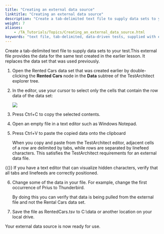 ```yaml
--- 
title: "Creating an external data source"
linktitle: "Creating an external data source"
description: "Create a tab-delimited text file to supply data sets to your test."
weight: 7
aliases: 
    - /TA_Tutorials/Topics/Creating_an_external_data_source.html
keywords: "text file, tab-delimited, data-driven tests, supplied with external data, supplied from text file, data sets, external data source, dynamically refilled, built-in actions, refill data set"
---
```


Create a tab-delimited text file to supply data sets to your test.This external file provides the data for the same test created in the earlier lesson. It replaces the data set that was used previously.

1.  Open the Rented Cars data set that was created earlier by double-clicking the **Rented Cars** node in the **Data** subtree of the TestArchitect explorer tree.

2.  In the editor, use your cursor to select only the cells that contain the row data of the data set:

    ![](/images/TA_Tutorials/Images/tut.Data_Sets.Rented_Cars_DS.data_selected.png)

3.  Press Ctrl+C to copy the selected contents.

4.  Open an empty file in a text editor such as Windows Notepad.

5.  Press Ctrl+V to paste the copied data onto the clipboard

    When you copy and paste from the TestArchitect editor, adjacent cells of a row are delimited by tabs, while rows are separated by linefeed characters. This satisfies the TestArchitect requirements for an external data file.

{{<note>}} If you have a text editor that can visualize hidden characters, verify that all tabs and linefeeds are correctly positioned.

6.  Change some of the data in your file. For example, change the first occurrence of Prius to Thunderbird.

    By doing this you can verify that data is being pulled from the external file and not the Rental Cars data set.

7.  Save the file as RentedCars.tsv to C:\\data or another location on your local drive.


Your external data source is now ready for use.




